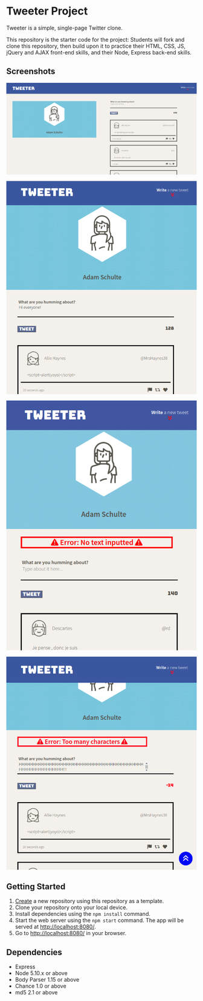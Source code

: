 # Tweeter Project

Tweeter is a simple, single-page Twitter clone.

This repository is the starter code for the project: Students will fork and clone this repository, then build upon it to practice their HTML, CSS, JS, jQuery and AJAX front-end skills, and their Node, Express back-end skills.

## Screenshots

!["desktop view"](https://github.com/Kagin007/tweeter/blob/master/docs/tweeterFullScreen.png?raw=true)

!["mobile view](https://github.com/Kagin007/tweeter/blob/master/docs/tweeterMobileView.png?raw=true)

!["error message"](https://github.com/Kagin007/tweeter/blob/master/docs/tweeterErrorMessage.png?raw=true)

!['too many characters](https://github.com/Kagin007/tweeter/blob/master/docs/tweetERTooManyChars.png?raw=true)
## Getting Started

1. [Create](https://docs.github.com/en/repositories/creating-and-managing-repositories/creating-a-repository-from-a-template) a new repository using this repository as a template.
2. Clone your repository onto your local device.
3. Install dependencies using the `npm install` command.
3. Start the web server using the `npm start` command. The app will be served at <http://localhost:8080/>.
4. Go to <http://localhost:8080/> in your browser.

## Dependencies

- Express
- Node 5.10.x or above
- Body Parser 1.15 or above
- Chance 1.0 or above
- md5 2.1 or above
